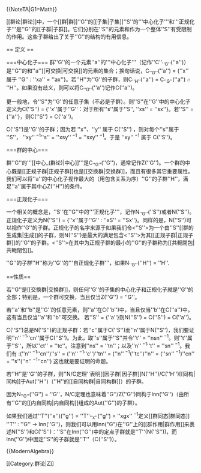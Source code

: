 {{NoteTA|G1=Math}}

[[群论|群论]]中，一个[[群|群]]''G''的[[子集|子集]]''S''的'''中心化子'''和'''正规化子'''是''G''的[[子群|子群]]。它们分别在''S''的元素和作为一个整体''S''有受限制的作用。这些子群给出了关于''G''的结构的有用信息。

== 定义 ==

===中心化子===
群''G''的一个元素''a''的'''中心化子'''（记作''C''<sub>''G''</sub>(''a'')）是''G''的和''a''[[可交换|可交换]]的元素的集合；换句话说，C<sub>''G''</sub>(''a'') = {''x'' 属于 ''G'' : ''xa'' = ''ax''}。若''H''为''G''的子群，则C<sub>''H''</sub>(''a'') = C<sub>''G''</sub>(''a'') ∩ ''H''。如果没有歧义，则可以将C<sub>''G''</sub>(''a'')记作C(''a'')。

更一般地，令''S''为''G''的任意子集（不必是子群）。则''S''在''G''中的中心化子定义为C(''S'') = {''x''属于''G''：对于所有''s''属于''S'', ''xs'' = ''sx''}。若''S'' = {''a''}，则C(''S'') = C(''a'')。

C(''S'')是''G''的子群；因为若 ''x''、''y'' 属于 C(''S'') ，则对每个''s''属于 ''S''， ''xy''<sup> −1</sup>''s'' = ''xsy''<sup> −1</sup> = ''sxy''<sup> −1</sup>。于是 ''xy''<sup> −1</sup> 属于 C(''S'')。

===群的中心===

群''G''的'''[[中心_(群论)|中心]]'''是C<sub>''G''</sub>(''G'')，通常记作Z(''G'')。一个群的中心既是[[正规子群|正规子群]]也是[[交换群|交换群]]，而且有很多其它重要属性。我们可以将''a''的中心化子视作最大的（用包含关系为序）''G''的子群''H''，满足''a''属于其中心Z(''H'')的条件。

===正规化子===

一个相关的概念是，''S''在''G''中的'''正规化子'''，记作N<sub>''G''</sub>(''S'')或者N(''S'')。正规化子定义为N(''S'') = {''x''属于''G'' : ''xS'' = ''Sx''}。同样的是，N(''S'')可以视作''G''的子群。正规化子的名字来源于如果我们令<''S''>为一个由''S''[[群的生成集|生成]]的子群，则N(''S'')是最大的满足包含<''S''>为其[[正规子群|正规子群]]的''G''的子群。<''S''>在其中为正规子群的最小的''G''的子群称为[[共軛閉包|共軛閉包]]。

''G''的子群''H''称为''G''的'''自正规化子群'''，如果N<sub>''G''</sub>(''H'') = ''H''.

==性质==

若''G''是[[交换群|交换群]]，则任何''G''的子集的中心化子和正规化子就是''G''的全部；特别是，一个群可交换，当且仅当Z(''G'') = ''G''。

若''a''和''b''是''G''的任意元素，则''a''在C(''b'')中，当且仅当''b''在C(''a'')中，这有当且仅当''a''和''b''可交换。
若''S'' = {''a''}则N(''S'') = C(''S'') = C(''a'')。

C(''S'')总是N(''S'')的正规子群：若''c''属于C(''S'')而''n''属于N(''S'')，我们要证明''n''<sup> −1</sup>''cn''属于C(''S'')。为此，取''s''属于''S''并令''t'' = ''nsn''<sup> −1</sup>。则''t''属于''S''，所以''ct'' = ''tc''。注意到''ns'' = ''tn''；以及''n''<sup> −1</sup>''t'' = ''sn''<sup> −1</sup>。我们有
:(''n''<sup> −1</sup>''cn'')''s'' = (''n''<sup> −1</sup>''c'')''tn'' = (''n''<sup> −1</sup>(''tc'')''n'' = (''sn''<sup> −1</sup>)''cn'' = ''s''(''n''<sup> −1</sup>''cn'')
这也就是要证明的命题。

若''H''是''G''的子群，则''N/C定理''表明[[因子群|因子群]]N(''H'')/C(''H'')[[同构|同构]]于Aut(''H'')（''H''的[[自同构群|自同构群]]）的子群。

因为N<sub>''G''</sub>(''G'') = ''G''，N/C定理也意味着''G''/Z(''G'')同构于Inn(''G'')（由所有''G''的[[内自同构|内自同构]]组成的Aut(''G'')的子群）。

如果我们通过''T''(''x'')(''g'') = ''T''<sub>''x''</sub>(''g'') = ''xgx''<sup> −1</sup>定义[[群同态|群同态]] ''T'' : ''G'' → Inn(''G'')，则我们可以用Inn("G")在''G''上的[[群作用|群作用]]来表述N(''S'')和C(''S'')：''S''在Inn(''G'')中的定点子群就是''T''(N(''S''))，而Inn(''G'')中固定''S''的子群就是''T''（C(''S'')）。

{{ModernAlgebra}}

[[Category:群论|Z]]